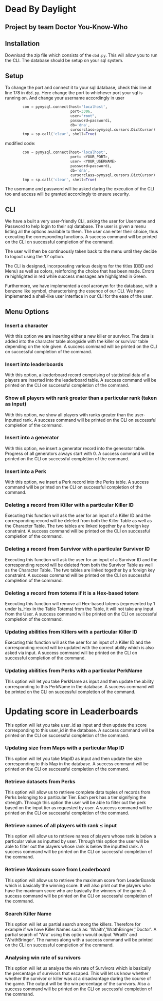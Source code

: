 # Dead By Daylight

## Project by team Doctor You-Know-Who

## Installation
Download the zip file which consists of the `dbd.py`. This will allow you to run the CLI. The database should be setup on your sql system.

## Setup
To change the port and connect it to your sql database, check this line at line 178 in `dbd.py`. Here change the port to whichever port your sql is running on. And change your username accordingly in user

```python
        con = pymysql.connect(host='localhost',
                              port=3306,
                              user="root",
                              password=passwordi,
                              db='dna',
                              cursorclass=pymysql.cursors.DictCursor)
        tmp = sp.call('clear', shell=True)
```

modified code:

```python
        con = pymysql.connect(host='localhost',
                              port= <YOUR_PORT>,
                              user= <YOUR_USERNAME>
                              password=passwordi,
                              db='dna',
                              cursorclass=pymysql.cursors.DictCursor)
        tmp = sp.call('clear', shell=True)

```
The username and password will be asked during the execution of the CLI too and access will be granted accordingly to ensure security.

## CLI
We have a built a very user-friendly CLI, asking the user for Username and Password to help login to their sql database. The user is given a menu listing all the options available to them. The user can enter their choice, thus executing the corresponding functions. A success command will be printed on the CLI on successful completion of the command.

The user will then be continuously taken back to the menu until they decide to logout using the '0' option. 

The CLI is designed, incorporating various designs for the titles (DBD and Menu) as well as colors, reinforcing the choice that has been made. Errors re highlighted in red while success messages are highlighted in Green.

Furthermore, we have implemented a cool acronym for the database, with a benzene like symbol, characterising the essence of our CLI. We have implemented a shell-like user interface in our CLI for the ease of the user. 

## Menu Options 

### Insert a character
With this option we are inserting either a new killer or survivor. The data is added into the character table alongside with the killer or survivor table depending on the role given.
A success command will be printed on the CLI on successful completion of the command.

### Insert into leaderboards
With this option, a leaderboard record comprising of statistical data of a players are inserted into the leaderboard table. A success command will be printed on the CLI on successful completion of the command.  

### Show all players with rank greater than a particular rank (taken as input)
With this option, we show all players with ranks greater than the user-inputted rank. A success command will be printed on the CLI on successful completion of the command.  

### Insert into a generator
With this option, we insert a generator record into the generator table. Progress of all generators always start with 0. A success command will be printed on the CLI on successful completion of the command.
                  
### Insert into a Perk
With this option, we insert a Perk record into the Perks table. A success command will be printed on the CLI on successful completion of the command.  

### Deleting a record from Killer with a particular Killer ID
Executing this function will ask the user for an input of a Killer ID and the corresponding record will be deleted from both the Killer Table as well as the Character Table. The two tables are linked together by a foreign key constraint. 
A success command will be printed on the CLI on successful completion of the command.

### Deleting a record from Survivor with a particular Survivor ID
Executing this function will ask the user for an input of a Survivor ID and the corresponding record will be deleted from both the Survivor Table as well as the Character Table. The two tables are linked together by a foreign key constraint. 
A success command will be printed on the CLI on successful completion of the command.

### Deleting a record from totems if it is a Hex-based totem
Executing this function will remove all Hex-based totems (represented by 1 under Is_Hex in the Table Totems) from the Table, it will not take any input from the User.
A success command will be printed on the CLI on successful completion of the command.

### Updating abilities from Killers with a particular Killer ID
Executing this function will ask the user for an input of a Killer ID and the corresponding record will be updated with the correct ability which is also asked via input. 
A success command will be printed on the CLI on successful completion of the command.

### Updating abilities from Perks with a particular PerkName
This option will let you take PerkName as input and then update the ability corresponding to this PerkName in the database. A success command will be printed on the CLI on successful completion of the command.

# Updating score in Leaderboards
This option will let you take user_id as input and then update the score corresponding to this user_id in the database. A success command will be printed on the CLI on successful completion of the command.

### Updating size from Maps with a particular Map ID
This option will let you take MapID as input and then update the size corresponding to this Map in the database. A success command will be printed on the CLI on successful completion of the command.

### Retrieve datasets from Perks
This option will allow us to retrieve complete data tuples of records from Perks belonging to a particular Tier. Each perk has a tier signifying the strength. Through this option the user will be able to filter out the perk based on the input tier as requested by user. A success command will be printed on the CLI on successful completion of the command.

### Retrieve names of all players with rank ≤ input
This option will allow us to retrieve names of players whose rank is below a particular value as inputted by user. Through this option the user will be able to filter out the players whose rank is below the inputted rank. A success command will be printed on the CLI on successful completion of the command.

### Retrieve Maximum score from Leaderboard
This option will allow us to retrieve the maximum score from LeaderBoards which is basically the winning score. It will also print out the players who have the maximum score who are basically the winners of the game.A success command will be printed on the CLI on successful completion of the command.
             
### Search Killer Name
This option will let us partial search among the killers. Therefore for example if we have Killer Names such as: 'Wraith','WrathBringer','Doctor'. A partial search of 'Wra' using this option would output 'Wraith' and 'WrathBringer'. The names along with a success command will be printed on the CLI on successful completion of the command.
                    
### Analysing win rate of survivors
This option will let us analyse the win rate of Survivors which is basically the percentage of survivors that escaped. This will let us know whether whether the survivor or killer was at a disadvantage during the course of the game. The output will be the win percentage of the survivors. Also a success command will be printed on the CLI on successful completion of the command.
